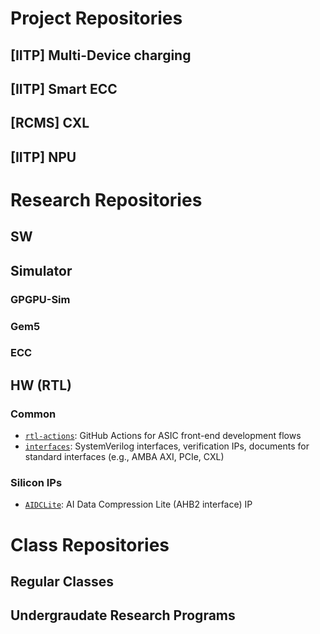 # Project Repositories

## [IITP] Multi-Device charging

## [IITP] Smart ECC

## [RCMS] CXL

## [IITP] NPU



# Research Repositories


## SW

## Simulator

### GPGPU-Sim

### Gem5

### ECC

## HW (RTL)

### Common

- [```rtl-actions```](https://github.com/scalable-arch/rtl-actions): GitHub Actions for ASIC front-end development flows
- [```interfaces```](https://github.com/scalable-arch/interfaces): SystemVerilog interfaces, verification IPs, documents for standard interfaces (e.g., AMBA AXI, PCIe, CXL)

### Silicon IPs
- [```AIDCLite```](https://github.com/scalable-arch/AIDCLite): AI Data Compression Lite (AHB2 interface) IP


# Class Repositories

## Regular Classes

## Undergraudate Research Programs
